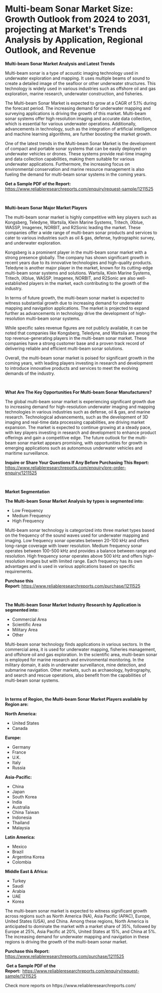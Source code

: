 <p><h1>Multi-beam Sonar Market Size: Growth Outlook from 2024 to 2031, projecting at Market's Trends Analysis by Application, Regional Outlook, and Revenue</h1></p><p><strong>Multi-beam Sonar Market Analysis and Latest Trends</strong></p>
<p><p>Multi-beam sonar is a type of acoustic imaging technology used in underwater exploration and mapping. It uses multiple beams of sound to create a detailed image of the seafloor or other underwater structures. This technology is widely used in various industries such as offshore oil and gas exploration, marine research, underwater construction, and fisheries.</p><p>The Multi-beam Sonar Market is expected to grow at a CAGR of 5.1% during the forecast period. The increasing demand for underwater mapping and surveying applications is driving the growth of this market. Multi-beam sonar systems offer high resolution imaging and accurate data collection, which is essential for various underwater operations. Additionally, advancements in technology, such as the integration of artificial intelligence and machine learning algorithms, are further boosting the market growth.</p><p>One of the latest trends in the Multi-beam Sonar Market is the development of compact and portable sonar systems that can be easily deployed on underwater vehicles or drones. These systems provide real-time imaging and data collection capabilities, making them suitable for various underwater applications. Furthermore, the increasing focus on environmental conservation and marine resource management is also fueling the demand for multi-beam sonar systems in the coming years.</p></p>
<p><strong>Get a Sample PDF of the Report:&nbsp;</strong> <a href="https://www.reliableresearchreports.com/enquiry/request-sample/1211525">https://www.reliableresearchreports.com/enquiry/request-sample/1211525</a></p>
<p>&nbsp;</p>
<p><strong>Multi-beam Sonar Major Market Players</strong></p>
<p><p>The multi-beam sonar market is highly competitive with key players such as Kongsberg, Teledyne, Wartsila, Klein Marine Systems, Tritech, iXblue, WASSP, Imagenex, NORBIT, and R2Sonic leading the market. These companies offer a wide range of multi-beam sonar products and services to cater to various industries such as oil & gas, defense, hydrographic survey, and underwater exploration.</p><p>Kongsberg is a prominent player in the multi-beam sonar market with a strong presence globally. The company has shown significant growth in recent years due to its innovative technologies and high-quality products. Teledyne is another major player in the market, known for its cutting-edge multi-beam sonar systems and solutions. Wartsila, Klein Marine Systems, Tritech, iXblue, WASSP, Imagenex, NORBIT, and R2Sonic are also well-established players in the market, each contributing to the growth of the industry.</p><p>In terms of future growth, the multi-beam sonar market is expected to witness substantial growth due to increasing demand for underwater mapping and navigation applications. The market is projected to expand further as advancements in technology drive the development of high-resolution multi-beam sonar systems.</p><p>While specific sales revenue figures are not publicly available, it can be noted that companies like Kongsberg, Teledyne, and Wartsila are among the top revenue-generating players in the multi-beam sonar market. These companies have a strong customer base and a proven track record of delivering reliable and efficient multi-beam sonar solutions.</p><p>Overall, the multi-beam sonar market is poised for significant growth in the coming years, with leading players investing in research and development to introduce innovative products and services to meet the evolving demands of the industry.</p></p>
<p>&nbsp;</p>
<p><strong>What Are The Key Opportunities For Multi-beam Sonar Manufacturers?</strong></p>
<p><p>The global multi-beam sonar market is experiencing significant growth due to increasing demand for high-resolution underwater imaging and mapping technologies in various industries such as defense, oil & gas, and marine research. Technological advancements, such as the development of 3D imaging and real-time data processing capabilities, are driving market expansion. The market is expected to continue growing at a steady pace, with key players investing in research and development to enhance product offerings and gain a competitive edge. The future outlook for the multi-beam sonar market appears promising, with opportunities for growth in emerging applications such as autonomous underwater vehicles and maritime surveillance.</p></p>
<p><strong>Inquire or Share Your Questions If Any Before Purchasing This Report:</strong> <a href="https://www.reliableresearchreports.com/enquiry/pre-order-enquiry/1211525">https://www.reliableresearchreports.com/enquiry/pre-order-enquiry/1211525</a></p>
<p>&nbsp;</p>
<p><strong>Market Segmentation</strong></p>
<p><strong>The Multi-beam Sonar Market Analysis by types is segmented into:</strong></p>
<p><ul><li>Low Frequency</li><li>Medium Frequency</li><li>High Frequency</li></ul></p>
<p><p>Multi-beam sonar technology is categorized into three market types based on the frequency of the sound waves used for underwater mapping and imaging. Low frequency sonar operates between 20-100 kHz and offers long-range coverage with lower resolution. Medium frequency sonar operates between 100-500 kHz and provides a balance between range and resolution. High frequency sonar operates above 500 kHz and offers high-resolution images but with limited range. Each frequency has its own advantages and is used in various applications based on specific requirements.</p></p>
<p><strong>Purchase this Report:&nbsp;</strong><a href="https://www.reliableresearchreports.com/purchase/1211525">https://www.reliableresearchreports.com/purchase/1211525</a></p>
<p>&nbsp;</p>
<p><strong>The Multi-beam Sonar Market Industry Research by Application is segmented into:</strong></p>
<p><ul><li>Commercial Area</li><li>Scientific Area</li><li>Military Area</li><li>Other</li></ul></p>
<p><p>Multi-beam sonar technology finds applications in various sectors. In the commercial area, it is used for underwater mapping, fisheries management, and offshore oil and gas exploration. In the scientific area, multi-beam sonar is employed for marine research and environmental monitoring. In the military domain, it aids in underwater surveillance, mine detection, and submarine navigation. Other markets, such as archaeology, hydrography, and search and rescue operations, also benefit from the capabilities of multi-beam sonar systems.</p></p>
<p>&nbsp;</p>
<p><strong>In terms of Region, the Multi-beam Sonar Market Players available by Region are:</strong></p>
<p>
    <p> <strong> North America: </strong>
        <ul>
            <li>United States</li>
            <li>Canada</li>
        </ul>
        </p> 
    <p> <strong> Europe: </strong>
        <ul>
            <li>Germany</li>
            <li>France</li>
            <li>U.K.</li>
            <li>Italy</li>
            <li>Russia</li>
        </ul>
        </p> 
    <p> <strong> Asia-Pacific: </strong>
        <ul>
            <li>China</li>
            <li>Japan</li>
            <li>South Korea</li>
            <li>India</li>
            <li>Australia</li>
            <li>China Taiwan</li>
            <li>Indonesia</li>
            <li>Thailand</li>
            <li>Malaysia</li>
        </ul>
        </p> 
    <p> <strong> Latin America: </strong>
        <ul>
            <li>Mexico</li>
            <li>Brazil</li>
            <li>Argentina Korea</li>
            <li>Colombia</li>
        </ul>
        </p> 
    <p> <strong> Middle East & Africa: </strong>
        <ul>
            <li>Turkey</li>
            <li>Saudi</li>
            <li>Arabia</li>
            <li>UAE</li>
            <li>Korea</li>
        </ul>
    </p>
    </p>
<p><p>The multi-beam sonar market is expected to witness significant growth across regions such as North America (NA), Asia Pacific (APAC), Europe, United States (USA), and China. Among these regions, North America is anticipated to dominate the market with a market share of 35%, followed by Europe at 25%, Asia Pacific at 20%, United States at 15%, and China at 5%. The increasing demand for underwater mapping and navigation in these regions is driving the growth of the multi-beam sonar market.</p></p>
<p><strong>Purchase this Report: </strong><a href="https://www.reliableresearchreports.com/purchase/1211525">https://www.reliableresearchreports.com/purchase/1211525</a></p>
<p>&nbsp;<strong>Get a Sample PDF of the Report:&nbsp;&nbsp;</strong><a href="https://www.reliableresearchreports.com/enquiry/request-sample/1211525">https://www.reliableresearchreports.com/enquiry/request-sample/1211525</a></p>
<p><strong></strong></p>
<p>Check more reports on https://www.reliableresearchreports.com/</p>